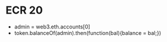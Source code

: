 # ECR 20 

- admin = web3.eth.accounts[0]
- token.balanceOf(admin).then(function(bal){balance = bal;})
